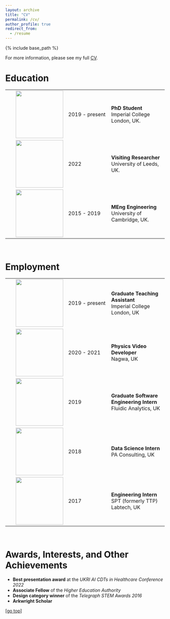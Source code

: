 ```yaml
---
layout: archive
title: "CV"
permalink: /cv/
author_profile: true
redirect_from:
  - /resume
---
```


{% include base_path %}

For more information, please see my full [CV](https://dchappell2203.github.io/files/CV_Academic.pdf).

Education
======
<table width="100%" style="border:0px solid white; width:100%">
  <tr style="border:0px;">
    <td width="0%" style="border:0px;"><img src="https://dchappell2203.github.io//images/imperial_logo.png" align="right" width="150px"></td>
    <td width="120" style="border:0px;"><nobr>2019 - present</nobr></td>
    <td width="0%" style="border:0px;"><strong>PhD Student</strong><br>Imperial College London, UK.</td>
  </tr>
  <tr style="border:0px;">
    <td width="0%" style="border:0px;"><img src="https://dchappell2203.github.io//images/leeds_logo.jpg" align="right" width="150px"></td>
    <td width="120" style="border:0px;"><nobr>2022</nobr></td>
    <td width="0%" style="border:0px;"><strong>Visiting Researcher</strong><br>University of Leeds, UK.</td>
  </tr>
  <tr style="border:0px;">
    <td width="175" style="border:0px;"><img src="https://dchappell2203.github.io//images/cambridge_logo.jpg" align="right" width="150px"></td>
    <td width="120" style="border:0px;"><nobr>2015 - 2019</nobr></td>
    <td width="0%" style="border:0px;"><strong>MEng Engineering</strong><br>University of Cambridge, UK.</td>
  </tr>
</table>

<br>

Employment
======
<table class="images" width="100%" style="border:0px solid white; width:100%">
  <tr style="border:0px;">
    <td width="175" style="border:0px;"><img src="https://dchappell2203.github.io//images/imperial_logo.png" align="right" width="150px"></td>
    <td width="120" style="border:0px;"><nobr>2019 - present</nobr></td>
    <td width="0%" style="border:0px;"><strong>Graduate Teaching Assistant</strong><br>Imperial College London, UK</td>
  </tr>
  <tr style="border:0px;">
    <td width="150" height="40" style="border:0px;"><img src="https://dchappell2203.github.io//images/nagwa_logo.png" align="right" width="150px"></td>
    <td width="120" style="border:0px;"><nobr>2020 - 2021</nobr></td>
    <td width="0%" style="border:0px;"><strong>Physics Video Developer</strong><br>Nagwa, UK</td>
  </tr>
  <tr style="border:0px;">
    <td width="150" height="40" style="border:0px;"><img src="https://dchappell2203.github.io//images/fluidic_analytics_logo.png" align="right" width="150px"></td>
    <td width="120" style="border:0px;"><nobr>2019</nobr></td>
    <td width="0%" style="border:0px;"><strong>Graduate Software Engineering Intern</strong><br>Fluidic Analytics, UK</td>
  </tr>
  <tr style="border:0px;">
    <td width="150" height="40" style="border:0px;"><img src="https://dchappell2203.github.io//images/pa_logo.png" align="right" width="150px"></td>
    <td width="120" style="border:0px;"><nobr>2018</nobr></td>
    <td width="0%" style="border:0px;"><strong>Data Science Intern</strong><br>PA Consulting, UK</td>
  </tr>
  <tr style="border:0px;">
    <td width="150" height="40" style="border:0px;"><img src="https://dchappell2203.github.io//images/ttp_logo.png" align="right" width="150px"></td>
    <td width="120" style="border:0px;"><nobr>2017</nobr></td>
    <td width="0%" style="border:0px;"><strong>Engineering Intern</strong><br>SPT (formerly TTP) Labtech, UK</td>
  </tr>
</table>

<br>

Awards, Interests, and Other Achievements
======  
* **Best presentation award** at the *UKRI AI CDTs in Healthcare Conference 2022*
* **Associate Fellow** of the *Higher Education Authority*
* **Design category winner** of the *Telegraph STEM Awards 2016*
* **Arkwright Scholar**

[[go top](https://dchappell2203.github.io/cv/)]  
